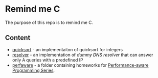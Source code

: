 # Remind me C

The purpose of this repo is to remind me C.

## Content

- [quicksort](https://github.com/jprukner/remindmec/blob/master/quicksort) - an implementaiton of quicksort for integers
- [resolver](https://github.com/jprukner/remindmec/blob/master/resolver) - an implementation of *dummy DNS resolver* that can answer only A queries with a predefined IP
- [perfaware](https://github.com/jprukner/remindmec/blob/master/perfaware) - a folder containing homeworks for [Performance-aware Programming Series](https://www.computerenhance.com/).

